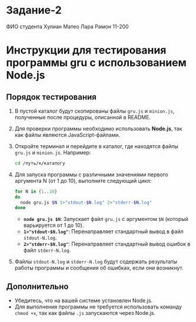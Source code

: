 # Задание-2
ФИО студента Хулиан Матео Лара Рамон 11-200

# Инструкции для тестирования программы gru с использованием Node.js

## Порядок тестирования

1. В пустой каталог будут скопированы файлы `gru.js` и `minion.js`, полученные после процедуры, описанной в README.

2. Для проверки программы необходимо использовать **Node.js**, так как файлы являются JavaScript-файлами.

3. Откройте терминал и перейдите в каталог, где находятся файлы `gru.js` и `minion.js`. Например:

    ```bash
    cd /путь/к/каталогу
    ```

4. Для запуска программы с различными значениями первого аргумента N (от 1 до 10), выполните следующий цикл:

    ```bash
    for N in {1..10}
    do
      node gru.js $N 1>"stdout-$N.log" 2>"stderr-$N.log"
    done
    ```

    - **`node gru.js $N`**: Запускает файл `gru.js` с аргументом `$N` (который варьируется от 1 до 10).
    - **`1>"stdout-$N.log"`**: Перенаправляет стандартный вывод в файл `stdout-N.log`.
    - **`2>"stderr-$N.log"`**: Перенаправляет стандартный вывод ошибок в файл `stderr-N.log`.

5. Файлы `stdout-N.log` и `stderr-N.log` будут содержать результаты работы программы и сообщения об ошибках, если они возникнут.

## Дополнительно

- Убедитесь, что на вашей системе установлен Node.js.
- Для выполнения программы не требуется использовать команду `chmod +x`, так как файлы `.js` запускаются через Node.js.